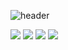 ![header](https://capsule-render.vercel.app/api?type=waving&color=33FFFF&height=200&section=header&text=SmartHome%20InternShip&fontSize=50&fontColor=F0F8FF&fontAlignY=40)

<img src="https://img.shields.io/badge/AndroidStudio-77FF33?style=flat&logo=AndroidStudio&logoColor=FFFFFF"/>
<img src="https://img.shields.io/badge/Python-3349FF?style=flat&logo=Python&logoColor=FFFFFF"/>
<img src="https://img.shields.io/badge/JavaScript-FFF633?style=flat&logo=JavaScript&logoColor=FFFFFF"/>
<img src="https://img.shields.io/badge/nginx-39FF33?style=flat&logo=nginx&logoColor=FFFFFF"/>
